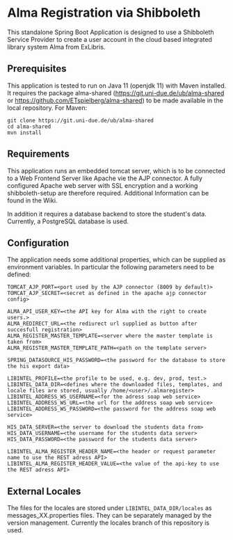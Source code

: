 # Alma Registration via Shibboleth

This standalone Spring Boot Application is designed to use a Shibboleth Service Provider to create a user account in the cloud based integrated library system Alma from ExLibris.

## Prerequisites

This application is tested to run on Java 11 (openjdk 11) with Maven installed. It requires the package alma-shared (https://git.uni-due.de/ub/alma-shared or https://github.com/ETspielberg/alma-shared) to be made available in the local repository. For Maven:

```
git clone https://git.uni-due.de/ub/alma-shared
cd alma-shared
mvn install
```

## Requirements

This application runs an embedded tomcat server, which is to be connected to a Web Frontend Server like Apache vie the AJP connector. A fully configured Apache web server with SSL encryption and a working shibboleth-setup are therefore required. Additional Information can be found in the Wiki.

In addition it requires a database backend to store the student's data. Currently, a PostgreSQL database is used.

## Configuration

The application needs some additional properties, which can be supplied as environment variables. In particular the following parameters need to be defined:

```
TOMCAT_AJP_PORT=<port used by the AJP connector (8009 by default)>
TOMCAT_AJP_SECRET=<secret as defined in the apache ajp connector config>

ALMA_API_USER_KEY=<the API key for Alma with the right to create users.>
ALMA_REDIRECT_URL=<the rediurect url supplied as button after succesfull registration>
ALMA_REGISTER_MASTER_TEMPLATE=<server where the master template is taken from>
ALMA_REGISTER_MASTER_TEMPLATE_PATH=<path on the template server>

SPRING_DATASOURCE_HIS_PASSWORD=<the password for the database to store the his export data>

LIBINTEL_PROFILE=<the profile to be used, e.g. dev, prod, test.>
LIBINTEL_DATA_DIR=<defines where the downloaded files, templates, and locale files are stored, usually /home/<user>/.almaregister>
LIBINTEL_ADDRESS_WS_USERNAME=<for the adress soap web service>
LIBINTEL_ADDRESS_WS_URL=<the url for the address soap web service>
LIBINTEL_ADDRESS_WS_PASSWORD=<the password for the address soap web service>

HIS_DATA_SERVER=<the server to download the students data from>
HIS_DATA_USERNAME=<the username for the students data server>
HIS_DATA_PASSWORD=<the password for the students data server>

LIBINTEL_ALMA_REGISTER_HEADER_NAME=<the header or request parameter name to use the REST adress API>
LIBINTEL_ALMA_REGISTER_HEADER_VALUE=<the value of the api-key to use the REST adress API>
``` 

## External Locales

The files for the locales are stored under ````LIBINTEL_DATA_DIR/locales```` as messages_XX.properties files. They can be separately managed by the version management. Currently the locales branch of this repository is used.   